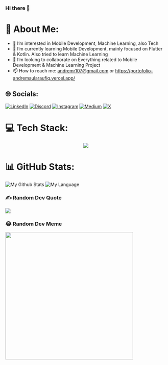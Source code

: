 ### Hi there 👋

<!--
**AndreMaulaRaufiq/AndreMaulaRaufiq** is a ✨ _special_ ✨ repository because its `README.md` (this file) appears on your GitHub profile.

Here are some ideas to get you started:

- 🔭 I’m currently working on ...
- 🌱 I’m currently learning ...
- 👯 I’m looking to collaborate on ...
- 🤔 I’m looking for help with ...
- 💬 Ask me about ...
- 📫 How to reach me: ...
- 😄 Pronouns: ...
- ⚡ Fun fact: ...
-->
# 💫 About Me:
- 👀 I’m interested in Mobile Development, Machine Learning, also Tech
- 🌱 I’m currently learning Mobile Development, mainly focused on Flutter & Kotlin. Also tried to learn Machine Learning
- 👯 I’m looking to collaborate on Everything related to Mobile Development & Machine Learning Project
- 📫 How to reach me: andremr107@gmail.com or https://portofolio-andremaularaufiq.vercel.app/ <br>

## 🌐 Socials:
[![LinkedIn](https://img.shields.io/badge/LinkedIn-0077B5?style=for-the-badge&logo=linkedin&logoColor=white)](https://linkedin.com/in/andre-maula-r) 
[![Discord](https://img.shields.io/badge/Discord-7289DA?style=for-the-badge&logo=discord&logoColor=white)](https://discordapp.com/users/456607284160626690)
[![Instagram](https://img.shields.io/badge/Instagram-E4405F?style=for-the-badge&logo=instagram&logoColor=white)](https://instagram.com/andremaularaufiq) 
[![Medium](https://img.shields.io/badge/Medium-12100E?style=for-the-badge&logo=medium&logoColor=white)](https://medium.com/@andremaularaufiq) 
[![X](https://img.shields.io/badge/X-black.svg?style=for-the-badge&logo=X&logoColor=white)](https://x.com/Ryuu_145) 

# 💻 Tech Stack:
<p align="center">
  <a href="https://skillicons.dev">
    <img src="https://skillicons.dev/icons?i=html,css,python,js,dart,kotlin,flutter,firebase,mysql,figma,git,androidstudio,vscode" />
  </a>
</p>

# 📊 GitHub Stats:
![My Github Stats](https://github-readme-stats.vercel.app/api?username=AndreMaulaRaufiq&theme=material-palenight&count_private=true&hide_border=true&line_height=20)
![My Language](https://github-readme-stats.vercel.app/api/top-langs/?username=AndreMaulaRaufiq&layout=compact&theme=material-palenight&count_private=true&hide_border=true&include_all_commits=true)

### ✍️ Random Dev Quote
![](https://quotes-github-readme.vercel.app/api?type=horizontal&theme=radical)

### 😂 Random Dev Meme
<img src='https://randommeme-five.vercel.app/' style="height: 400px;"/>
<!-- Proudly created with GPRM ( https://gprm.itsvg.in ) -->
